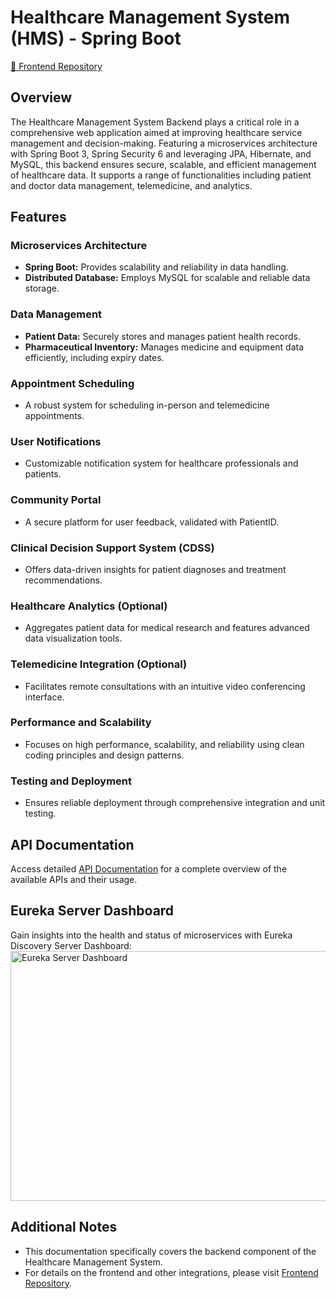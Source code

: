 # Healthcare Management System (HMS) - Spring Boot

[🔗 Frontend Repository](https://github.com/shadril238/hms-frontend-react)

## Overview

The Healthcare Management System Backend plays a critical role in a comprehensive web application aimed at improving healthcare service management and decision-making. Featuring a microservices architecture with Spring Boot 3, Spring Security 6 and leveraging JPA, Hibernate, and MySQL, this backend ensures secure, scalable, and efficient management of healthcare data. It supports a range of functionalities including patient and doctor data management, telemedicine, and analytics.

## Features

### Microservices Architecture
- **Spring Boot:** Provides scalability and reliability in data handling.
- **Distributed Database:** Employs MySQL for scalable and reliable data storage.

### Data Management
- **Patient Data:** Securely stores and manages patient health records.
- **Pharmaceutical Inventory:** Manages medicine and equipment data efficiently, including expiry dates.

### Appointment Scheduling
- A robust system for scheduling in-person and telemedicine appointments.

### User Notifications
- Customizable notification system for healthcare professionals and patients.

### Community Portal
- A secure platform for user feedback, validated with PatientID.

### Clinical Decision Support System (CDSS)
- Offers data-driven insights for patient diagnoses and treatment recommendations.

### Healthcare Analytics (Optional)
- Aggregates patient data for medical research and features advanced data visualization tools.

### Telemedicine Integration (Optional)
- Facilitates remote consultations with an intuitive video conferencing interface.

### Performance and Scalability
- Focuses on high performance, scalability, and reliability using clean coding principles and design patterns.

### Testing and Deployment
- Ensures reliable deployment through comprehensive integration and unit testing.

## API Documentation
Access detailed [API Documentation](https://documenter.getpostman.com/view/26502327/2s9YeG5Wjk) for a complete overview of the available APIs and their usage.

## Eureka Server Dashboard
Gain insights into the health and status of microservices with Eureka Discovery Server Dashboard:
<br>
<img src="https://github.com/shadril238/hms-backend-spring-boot/assets/63901551/c994f559-1a76-4b84-ba70-4340b3ee657a" 
     alt="Eureka Server Dashboard" 
     width="800" 
     height="400">

## Additional Notes
- This documentation specifically covers the backend component of the Healthcare Management System.
- For details on the frontend and other integrations, please visit [Frontend Repository](https://github.com/shadril238/hms-frontend-react).

